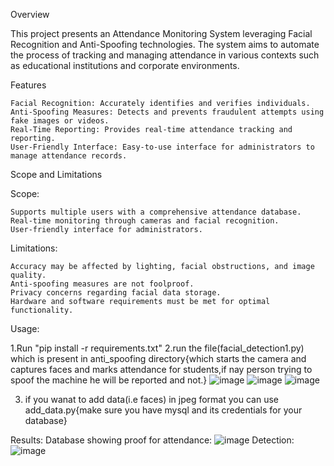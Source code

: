 Overview

This project presents an Attendance Monitoring System leveraging Facial Recognition and Anti-Spoofing technologies. The system aims to automate the process of tracking and managing attendance in various contexts such as educational institutions and corporate environments.

Features

    Facial Recognition: Accurately identifies and verifies individuals.
    Anti-Spoofing Measures: Detects and prevents fraudulent attempts using fake images or videos.
    Real-Time Reporting: Provides real-time attendance tracking and reporting.
    User-Friendly Interface: Easy-to-use interface for administrators to manage attendance records.

Scope and Limitations

Scope:

    Supports multiple users with a comprehensive attendance database.
    Real-time monitoring through cameras and facial recognition.
    User-friendly interface for administrators.

Limitations:

    Accuracy may be affected by lighting, facial obstructions, and image quality.
    Anti-spoofing measures are not foolproof.
    Privacy concerns regarding facial data storage.
    Hardware and software requirements must be met for optimal functionality.

Usage:

1.Run "pip install -r requirements.txt"
2.run the file(facial_detection1.py) which is present in anti_spoofing directory{which starts the camera and captures faces and marks attendance for students,if nay person trying to spoof the machine he will be reported and not.}
![image](https://github.com/rupeshPabba/Attendance-marking-system/assets/96829415/c9a63ba6-78f4-43fc-b5c2-3e3b560041cc)
![image](https://github.com/rupeshPabba/Attendance-marking-system/assets/96829415/a6f10607-51d4-418d-af5b-3bfa2f8461ac)
![image](https://github.com/rupeshPabba/Attendance-marking-system/assets/96829415/97a5ca87-438b-44d6-86ff-33aaaf57a900)

3. if you wanat to add data(i.e faces) in jpeg format you can use add_data.py{make sure you have mysql and its credentials for your database}


Results:
Database showing proof for attendance:
![image](https://github.com/rupeshPabba/Attendance-marking-system/assets/96829415/e479d14e-8585-4cf2-9c30-32664f201a90)
Detection:
![image](https://github.com/rupeshPabba/Attendance-marking-system/assets/96829415/d3211915-342f-433e-8d61-dd2d324f4144)

